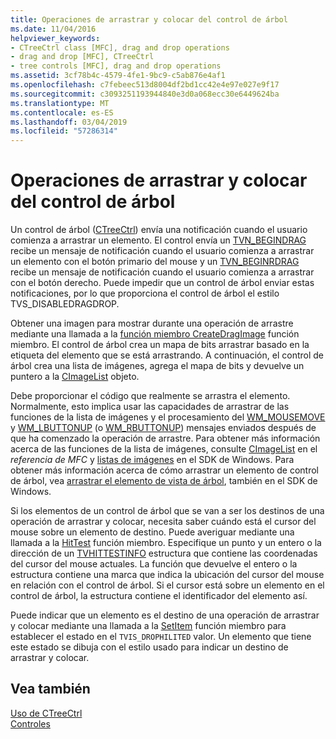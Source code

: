 ```yaml
---
title: Operaciones de arrastrar y colocar del control de árbol
ms.date: 11/04/2016
helpviewer_keywords:
- CTreeCtrl class [MFC], drag and drop operations
- drag and drop [MFC], CTreeCtrl
- tree controls [MFC], drag and drop operations
ms.assetid: 3cf78b4c-4579-4fe1-9bc9-c5ab876e4af1
ms.openlocfilehash: c7febeec513d8004df2bd1cc42e4e97e027e9f17
ms.sourcegitcommit: c3093251193944840e3d0a068ecc30e6449624ba
ms.translationtype: MT
ms.contentlocale: es-ES
ms.lasthandoff: 03/04/2019
ms.locfileid: "57286314"
---
```

# <a name="tree-control-drag-and-drop-operations"></a>Operaciones de arrastrar y colocar del control de árbol

Un control de árbol ([CTreeCtrl](../mfc/reference/ctreectrl-class.md)) envía una notificación cuando el usuario comienza a arrastrar un elemento. El control envía un [TVN_BEGINDRAG](/windows/desktop/Controls/tvn-begindrag) recibe un mensaje de notificación cuando el usuario comienza a arrastrar un elemento con el botón primario del mouse y un [TVN_BEGINRDRAG](/windows/desktop/Controls/tvn-beginrdrag) recibe un mensaje de notificación cuando el usuario comienza a arrastrar con el botón derecho. Puede impedir que un control de árbol enviar estas notificaciones, por lo que proporciona el control de árbol el estilo TVS_DISABLEDRAGDROP.

Obtener una imagen para mostrar durante una operación de arrastre mediante una llamada a la [función miembro CreateDragImage](../mfc/reference/ctreectrl-class.md#createdragimage) función miembro. El control de árbol crea un mapa de bits arrastrar basado en la etiqueta del elemento que se está arrastrando. A continuación, el control de árbol crea una lista de imágenes, agrega el mapa de bits y devuelve un puntero a la [CImageList](../mfc/reference/cimagelist-class.md) objeto.

Debe proporcionar el código que realmente se arrastra el elemento. Normalmente, esto implica usar las capacidades de arrastrar de las funciones de la lista de imágenes y el procesamiento del [WM_MOUSEMOVE](/windows/desktop/inputdev/wm-mousemove) y [WM_LBUTTONUP](/windows/desktop/inputdev/wm-lbuttonup) (o [WM_RBUTTONUP](/windows/desktop/inputdev/wm-rbuttonup)) mensajes enviados después de que ha comenzado la operación de arrastre. Para obtener más información acerca de las funciones de la lista de imágenes, consulte [CImageList](../mfc/reference/cimagelist-class.md) en el *referencia de MFC* y [listas de imágenes](/windows/desktop/controls/image-lists) en el SDK de Windows. Para obtener más información acerca de cómo arrastrar un elemento de control de árbol, vea [arrastrar el elemento de vista de árbol](/windows/desktop/Controls/tree-view-controls), también en el SDK de Windows.

Si los elementos de un control de árbol que se van a ser los destinos de una operación de arrastrar y colocar, necesita saber cuándo está el cursor del mouse sobre un elemento de destino. Puede averiguar mediante una llamada a la [HitTest](../mfc/reference/ctreectrl-class.md#hittest) función miembro. Especifique un punto y un entero o la dirección de un [TVHITTESTINFO](/windows/desktop/api/commctrl/ns-commctrl-tagtvhittestinfo) estructura que contiene las coordenadas del cursor del mouse actuales. La función que devuelve el entero o la estructura contiene una marca que indica la ubicación del cursor del mouse en relación con el control de árbol. Si el cursor está sobre un elemento en el control de árbol, la estructura contiene el identificador del elemento así.

Puede indicar que un elemento es el destino de una operación de arrastrar y colocar mediante una llamada a la [SetItem](../mfc/reference/ctreectrl-class.md#setitem) función miembro para establecer el estado en el `TVIS_DROPHILITED` valor. Un elemento que tiene este estado se dibuja con el estilo usado para indicar un destino de arrastrar y colocar.

## <a name="see-also"></a>Vea también

[Uso de CTreeCtrl](../mfc/using-ctreectrl.md)<br/>
[Controles](../mfc/controls-mfc.md)

